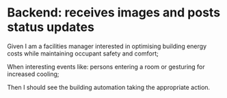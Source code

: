 # Backend: receives images and posts status updates

Given I am a facilities manager interested in optimising building energy costs
while maintaining occupant safety and comfort;

When interesting events like: persons entering a room or gesturing for increased cooling;

Then I should see the building automation taking the appropriate action.